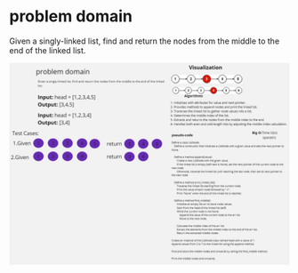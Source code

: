 # problem domain
Given a singly-linked list, find and return the nodes from the middle to the end of the linked list.

 ![alt text](<To do project.jpg>)